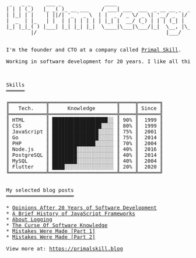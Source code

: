 <pre>

 _   _ _     ___ _              ____                             
| | | (_)   |_ _( )_ __ ___    / ___| ___  ___  _ __ __ _  ___   
| |_| | |    | ||/| '_ ` _ \  | |  _ / _ \/ _ \| '__/ _` |/ _ \  
|  _  | |_   | |  | | | | | | | |_| |  __/ (_) | | | (_| |  __/_ 
|_| |_|_( ) |___| |_| |_| |_|  \____|\___|\___/|_|  \__, |\___(_)
        |/                                          |___/        
  

I'm the founder and CTO at a company called <a href="https://github.com/primalskill">Primal Skill</a>.

Working in software development for 20 years. I like all things computers, software, and programming.


  
Skills
══════

╔════════════╦══════════════════════╦═════╦═══════╗
║   Tech.    ║      Knowledge       ║     ║ Since ║
╠════════════╬══════════════════════╬═════╬═══════╣
║ HTML       ║ ██████████████████░░ ║ 90% ║  1999 ║
║ CSS        ║ ████████████████░░░░ ║ 80% ║  1999 ║
║ JavaScript ║ ███████████████░░░░░ ║ 75% ║  2001 ║
║ Go         ║ ███████████████░░░░░ ║ 75% ║  2014 ║
║ PHP        ║ ██████████████░░░░░░ ║ 70% ║  2004 ║
║ Node.js    ║ ████████░░░░░░░░░░░░ ║ 40% ║  2016 ║
║ PostgreSQL ║ ████████░░░░░░░░░░░░ ║ 40% ║  2014 ║
║ MySQL      ║ ████████░░░░░░░░░░░░ ║ 40% ║  2004 ║
║ Flutter    ║ ████░░░░░░░░░░░░░░░░ ║ 20% ║  2020 ║
╚════════════╩══════════════════════╩═════╩═══════╝

  
My selected blog posts
══════════════════════

* <a href="https://primalskill.blog/opinions-after-20-years-of-software-development">Opinions After 20 Years of Software Development</a>
* <a href="https://primalskill.blog/a-brief-history-of-javascript-frameworks">A Brief History of JavaScript Frameworks</a>
* <a href="https://primalskill.blog/about-logging">About Logging</a>
* <a href="https://primalskill.blog/the-curse-of-software-knowledge">The Curse Of Software Knowledge</a>
* <a href="https://primalskill.blog/mistakes-were-made-part-1">Mistakes Were Made [Part 1]</a>
* <a href="https://primalskill.blog/mistakes-were-made-part-2">Mistakes Were Made [Part 2]</a>

View more at: <a href="https://primalskill.blog">https://primalskill.blog</a>


</pre>
